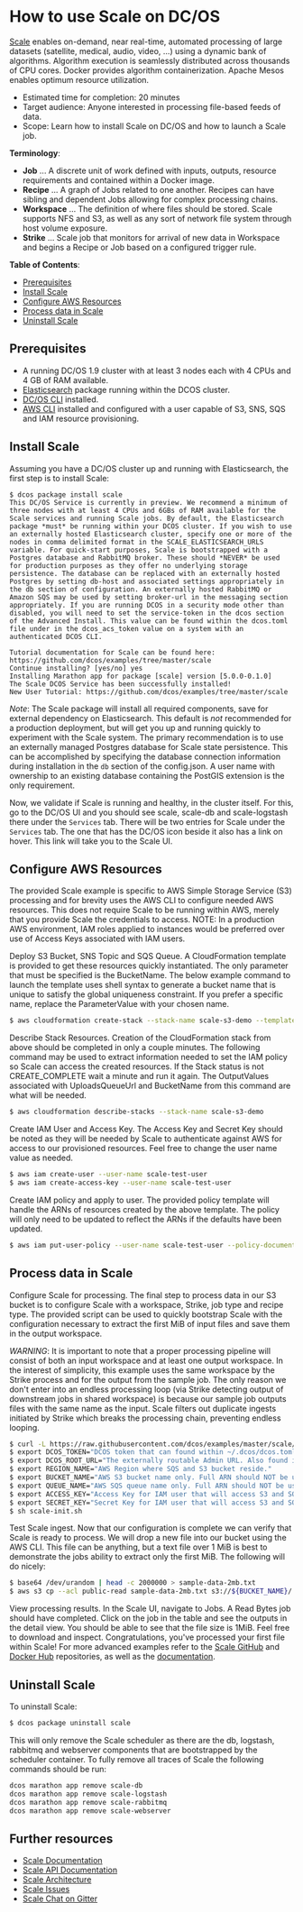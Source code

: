 # How to use Scale on DC/OS

[Scale](https://ngageoint.github.io/scale/) enables on-demand, near real-time, automated processing of large datasets (satellite, medical, audio, video, ...) using a dynamic bank of algorithms. Algorithm execution is seamlessly distributed across thousands of CPU cores. Docker provides algorithm containerization. Apache Mesos enables optimum resource utilization.

- Estimated time for completion: 20 minutes
- Target audience: Anyone interested in processing file-based feeds of data.
- Scope: Learn how to install Scale on DC/OS and how to launch a Scale job. 

**Terminology**:

- **Job** ... A discrete unit of work defined with inputs, outputs, resource requirements and contained within a Docker image.
- **Recipe** ... A graph of Jobs related to one another. Recipes can have sibling and dependent Jobs allowing for complex processing chains.
- **Workspace** ... The definition of where files should be stored. Scale supports NFS and S3, as well as any sort of network file system through host volume exposure.
- **Strike** ... Scale job that monitors for arrival of new data in Workspace and begins a Recipe or Job based on a configured trigger rule.

**Table of Contents**:

- [Prerequisites](#prerequisites)
- [Install Scale](#install-scale)
- [Configure AWS Resources](#configure-aws-resources)
- [Process data in Scale](#process-data-in-scale)
- [Uninstall Scale](#uninstall-scale)

## Prerequisites

- A running DC/OS 1.9 cluster with at least 3 nodes each with 4 CPUs and 4 GB of RAM available.
- [Elasticsearch](https://github.com/dcos/examples/tree/master/elasticsearch) package running within the DCOS cluster.
- [DC/OS CLI](https://dcos.io/docs/1.9/usage/cli/install/) installed.
- [AWS CLI](http://docs.aws.amazon.com/cli/latest/userguide/installing.html) installed and configured with a user capable of S3, SNS, SQS and IAM resource provisioning.

## Install Scale

Assuming you have a DC/OS cluster up and running with Elasticsearch, the first step is to install Scale:

```
$ dcos package install scale
This DC/OS Service is currently in preview. We recommend a minimum of three nodes with at least 4 CPUs and 6GBs of RAM available for the Scale services and running Scale jobs. By default, the Elasticsearch package *must* be running within your DCOS cluster. If you wish to use an externally hosted Elasticsearch cluster, specify one or more of the nodes in comma delimited format in the SCALE_ELASTICSEARCH_URLS variable. For quick-start purposes, Scale is bootstrapped with a Postgres database and RabbitMQ broker. These should *NEVER* be used for production purposes as they offer no underlying storage persistence. The database can be replaced with an externally hosted Postgres by setting db-host and associated settings appropriately in the db section of configuration. An externally hosted RabbitMQ or Amazon SQS may be used by setting broker-url in the messaging section appropriately. If you are running DCOS in a security mode other than disabled, you will need to set the service-token in the dcos section of the Advanced Install. This value can be found within the dcos.toml file under in the dcos_acs_token value on a system with an authenticated DCOS CLI.

Tutorial documentation for Scale can be found here: https://github.com/dcos/examples/tree/master/scale
Continue installing? [yes/no] yes
Installing Marathon app for package [scale] version [5.0.0-0.1.0]
The Scale DCOS Service has been successfully installed!
New User Tutorial: https://github.com/dcos/examples/tree/master/scale
```

_Note_: The Scale package will install all required components, save for external dependency on Elasticsearch. This default is _not_ recommended for a production deployment, but will get you up and running quickly to experiment with the Scale system. The primary recommendation is to use an externally managed Postgres database for Scale state persistence. This can be accomplished by specifying the database connection information during installation in the `db` section of the config.json. A user name with ownership to an existing database containing the PostGIS extension is the only requirement.

Now, we validate if Scale is running and healthy, in the cluster itself. For this, go to the DC/OS UI and you should see scale, scale-db and scale-logstash there under the `Services` tab. There will be two entries for Scale under the `Services` tab. The one that has the DC/OS icon beside it also has a link on hover. This link will take you to the Scale UI.

## Configure AWS Resources

The provided Scale example is specific to AWS Simple Storage Service (S3) processing and for brevity uses the AWS CLI to configure needed AWS resources. This does not require Scale to be running within AWS, merely that you provide Scale the credentials to access. NOTE: In a production AWS environment, IAM roles applied to instances would be preferred over use of Access Keys associated with IAM users.

Deploy S3 Bucket, SNS Topic and SQS Queue. A CloudFormation template is provided to get these resources quickly instantiated. The only parameter that must be specified is the BucketName. The below example command to launch the template uses shell syntax to generate a bucket name that is unique to satisfy the global uniqueness constraint. If you prefer a specific name, replace the ParameterValue with your chosen name.

```bash
$ aws cloudformation create-stack --stack-name scale-s3-demo --template-body https://raw.githubusercontent.com/dcos/examples/master/scale/example-scripts/scale-demo-cloudformation.json --parameters "ParameterKey=S3BucketName,ParameterValue=scale-bucket-`date +"%Y%m%d-%H%M%S"`"
```

Describe Stack Resources. Creation of the CloudFormation stack from above should be completed in only a couple minutes. The following command may be used to extract information needed to set the IAM policy so Scale can access the created resources. If the Stack status is not CREATE_COMPLETE wait a minute and run it again. The OutputValues associated with UploadsQueueUrl and BucketName from this command are what will be needed.

```bash
$ aws cloudformation describe-stacks --stack-name scale-s3-demo
```

Create IAM User and Access Key. The Access Key and Secret Key should be noted as they will be needed by Scale to authenticate against AWS for access to our provisioned resources. Feel free to change the user name value as needed.

```bash
$ aws iam create-user --user-name scale-test-user
$ aws iam create-access-key --user-name scale-test-user
```

Create IAM policy and apply to user. The provided policy template will handle the ARNs of resources created by the above template. The policy will only need to be updated to reflect the ARNs if the defaults have been updated.

```bash
$ aws iam put-user-policy --user-name scale-test-user --policy-document https://raw.githubusercontent.com/dcos/examples/master/scale/example-scripts/scale-demo-policy.json --policy-name scale-demo-policy
```

## Process data in Scale

Configure Scale for processing. The final step to process data in our S3 bucket is to configure Scale with a workspace, Strike, job type and recipe type. The provided script can be used to quickly bootstrap Scale with the configuration necessary to extract the first MiB of input files and save them in the output workspace.

_WARNING_: It is important to note that a proper processing pipeline will consist of both an input workspace and at least one output workspace. In the interest of simplicity, this example uses the same workspace by the Strike process and for the output from the sample job. The only reason we don't enter into an endless processing loop (via Strike detecting output of downstream jobs in shared workspace) is because our sample job outputs files with the same name as the input. Scale filters out duplicate ingests initiated by Strike which breaks the processing chain, preventing endless looping.

```bash
$ curl -L https://raw.githubusercontent.com/dcos/examples/master/scale/example-scripts/scale-init.sh  -o scale-init.sh
$ export DCOS_TOKEN="DCOS token that can found within ~/.dcos/dcos.toml once DCOS CLI is authenticated against DCOS cluster."
$ export DCOS_ROOT_URL="The externally routable Admin URL. Also found in ~/.dcos/dcos.toml."
$ export REGION_NAME="AWS Region where SQS and S3 bucket reside."
$ export BUCKET_NAME="AWS S3 bucket name only. Full ARN should NOT be used."
$ export QUEUE_NAME="AWS SQS queue name only. Full ARN should NOT be used."
$ export ACCESS_KEY="Access Key for IAM user that will access S3 and SQS resources."
$ export SECRET_KEY="Secret Key for IAM user that will access S3 and SQS resources."
$ sh scale-init.sh
```

Test Scale ingest. Now that our configuration is complete we can verify that Scale is ready to process. We will drop a new file into our bucket using the AWS CLI. This file can be anything, but a text file over 1 MiB is best to demonstrate the jobs ability to extract only the first MiB. The following will do nicely:

```bash
$ base64 /dev/urandom | head -c 2000000 > sample-data-2mb.txt
$ aws s3 cp --acl public-read sample-data-2mb.txt s3://${BUCKET_NAME}/
```

View processing results. In the Scale UI, navigate to Jobs. A Read Bytes job should have completed. Click on the job in the table and see the outputs in the detail view. You should be able to see that the file size is 1MiB. Feel free to download and inspect. Congratulations, you've processed your first file within Scale! For more advanced examples refer to the [Scale GitHub](https://github.com/ngageoint/scale) and [Docker Hub](https://hub.docker.com/r/geoint/scale) repositories, as well as the [documentation](http://ngageoint.github.io/scale/).


## Uninstall Scale

To uninstall Scale:

```bash
$ dcos package uninstall scale
```

This will only remove the Scale scheduler as there are the db, logstash, rabbitmq and webserver components that are bootstrapped by the scheduler container. To fully remove all traces of Scale the following commands should be run:

```bash
dcos marathon app remove scale-db
dcos marathon app remove scale-logstash
dcos marathon app remove scale-rabbitmq
dcos marathon app remove scale-webserver
```

## Further resources

- [Scale Documentation](http://ngageoint.github.io/scale/)
- [Scale API Documentation](http://ngageoint.github.io/scale/docs/rest/index.html)
- [Scale Architecture](http://ngageoint.github.io/scale/docs/architecture/overview.html)
- [Scale Issues](https://github.com/ngageoint/scale/issues/)
- [Scale Chat on Gitter](https://gitter.im/ngageoint/scale)
